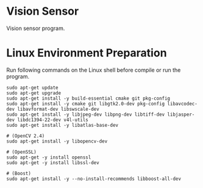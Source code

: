 # Vision Sensor
Vision sensor program.

# Linux Environment Preparation
Run following commands on the Linux shell before compile or run the program.
```
sudo apt-get update
sudo apt-get upgrade
sudo apt-get install -y build-essential cmake git pkg-config
sudo apt-get install -y cmake git libgtk2.0-dev pkg-config libavcodec-dev libavformat-dev libswscale-dev
sudo apt-get install -y libjpeg-dev libpng-dev libtiff-dev libjasper-dev libdc1394-22-dev v4l-utils
sudo apt-get install -y libatlas-base-dev

# (OpenCV 2.4)
sudo apt-get install -y libopencv-dev

# (OpenSSL)
sudo apt-get -y install openssl
sudo apt-get -y install libssl-dev

# (Boost)
sudo apt-get install -y --no-install-recommends libboost-all-dev
```
